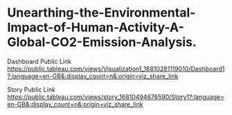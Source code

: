 # Unearthing-the-Environmental-Impact-of-Human-Activity-A-Global-CO2-Emission-Analysis.

Dashboard Public Link
https://public.tableau.com/views/Visualization1_16810281119010/Dashboard1?:language=en-GB&:display_count=n&:origin=viz_share_link

Story Public Link 
https://public.tableau.com/views/story_16810494676590/Story1?:language=en-GB&:display_count=n&:origin=viz_share_link
